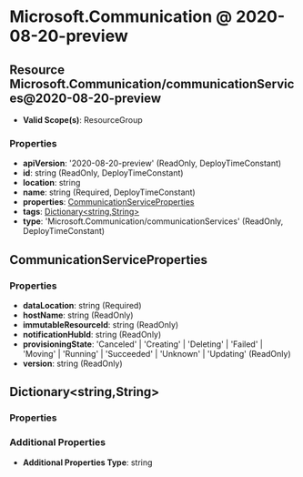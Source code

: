 # Microsoft.Communication @ 2020-08-20-preview

## Resource Microsoft.Communication/communicationServices@2020-08-20-preview
* **Valid Scope(s)**: ResourceGroup
### Properties
* **apiVersion**: '2020-08-20-preview' (ReadOnly, DeployTimeConstant)
* **id**: string (ReadOnly, DeployTimeConstant)
* **location**: string
* **name**: string (Required, DeployTimeConstant)
* **properties**: [CommunicationServiceProperties](#communicationserviceproperties)
* **tags**: [Dictionary<string,String>](#dictionarystringstring)
* **type**: 'Microsoft.Communication/communicationServices' (ReadOnly, DeployTimeConstant)

## CommunicationServiceProperties
### Properties
* **dataLocation**: string (Required)
* **hostName**: string (ReadOnly)
* **immutableResourceId**: string (ReadOnly)
* **notificationHubId**: string (ReadOnly)
* **provisioningState**: 'Canceled' | 'Creating' | 'Deleting' | 'Failed' | 'Moving' | 'Running' | 'Succeeded' | 'Unknown' | 'Updating' (ReadOnly)
* **version**: string (ReadOnly)

## Dictionary<string,String>
### Properties
### Additional Properties
* **Additional Properties Type**: string

